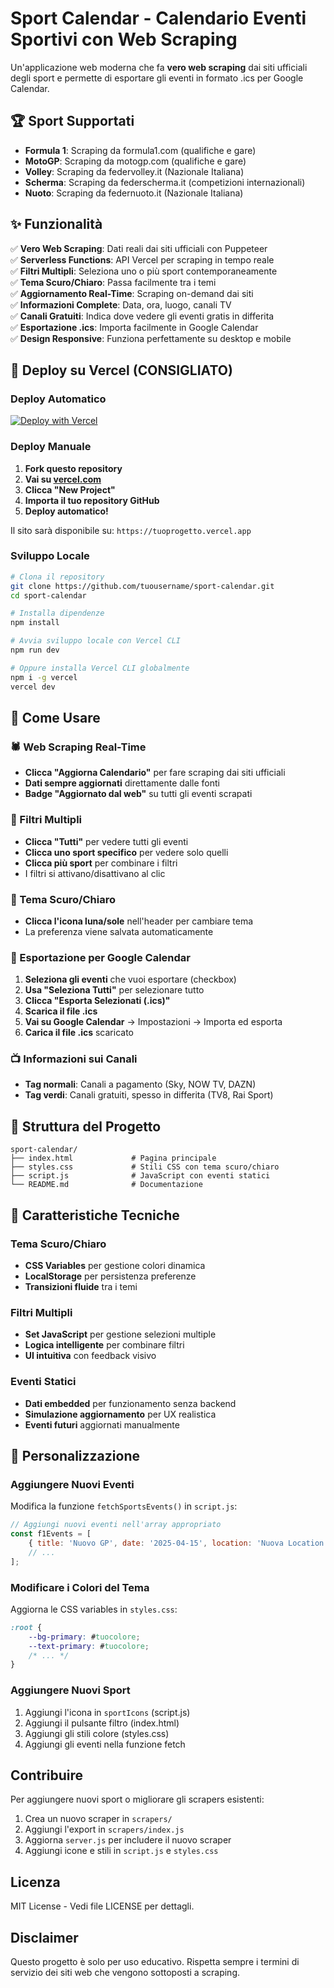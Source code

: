 # Sport Calendar - Calendario Eventi Sportivi con Web Scraping

Un'applicazione web moderna che fa **vero web scraping** dai siti ufficiali degli sport e permette di esportare gli eventi in formato .ics per Google Calendar.

## 🏆 Sport Supportati

- **Formula 1**: Scraping da formula1.com (qualifiche e gare)
- **MotoGP**: Scraping da motogp.com (qualifiche e gare)  
- **Volley**: Scraping da federvolley.it (Nazionale Italiana)
- **Scherma**: Scraping da federscherma.it (competizioni internazionali)
- **Nuoto**: Scraping da federnuoto.it (Nazionale Italiana)

## ✨ Funzionalità

✅ **Vero Web Scraping**: Dati reali dai siti ufficiali con Puppeteer  
✅ **Serverless Functions**: API Vercel per scraping in tempo reale  
✅ **Filtri Multipli**: Seleziona uno o più sport contemporaneamente  
✅ **Tema Scuro/Chiaro**: Passa facilmente tra i temi  
✅ **Aggiornamento Real-Time**: Scraping on-demand dai siti  
✅ **Informazioni Complete**: Data, ora, luogo, canali TV  
✅ **Canali Gratuiti**: Indica dove vedere gli eventi gratis in differita  
✅ **Esportazione .ics**: Importa facilmente in Google Calendar  
✅ **Design Responsive**: Funziona perfettamente su desktop e mobile  

## 🚀 Deploy su Vercel (CONSIGLIATO)

### Deploy Automatico

[![Deploy with Vercel](https://vercel.com/button)](https://vercel.com/new/clone?repository-url=https://github.com/tuousername/sport-calendar)

### Deploy Manuale

1. **Fork questo repository**
2. **Vai su [vercel.com](https://vercel.com)**
3. **Clicca "New Project"**
4. **Importa il tuo repository GitHub**
5. **Deploy automatico!**

Il sito sarà disponibile su: `https://tuoprogetto.vercel.app`

### Sviluppo Locale

```bash
# Clona il repository
git clone https://github.com/tuousername/sport-calendar.git
cd sport-calendar

# Installa dipendenze
npm install

# Avvia sviluppo locale con Vercel CLI
npm run dev

# Oppure installa Vercel CLI globalmente
npm i -g vercel
vercel dev
```

## 📱 Come Usare

### 🕷️ Web Scraping Real-Time
- **Clicca "Aggiorna Calendario"** per fare scraping dai siti ufficiali
- **Dati sempre aggiornati** direttamente dalle fonti
- **Badge "Aggiornato dal web"** su tutti gli eventi scrapati

### 🎯 Filtri Multipli
- **Clicca "Tutti"** per vedere tutti gli eventi
- **Clicca uno sport specifico** per vedere solo quelli
- **Clicca più sport** per combinare i filtri
- I filtri si attivano/disattivano al clic

### 🌙 Tema Scuro/Chiaro
- **Clicca l'icona luna/sole** nell'header per cambiare tema
- La preferenza viene salvata automaticamente

### 📅 Esportazione per Google Calendar
1. **Seleziona gli eventi** che vuoi esportare (checkbox)
2. **Usa "Seleziona Tutti"** per selezionare tutto
3. **Clicca "Esporta Selezionati (.ics)"**
4. **Scarica il file .ics**
5. **Vai su Google Calendar** → Impostazioni → Importa ed esporta
6. **Carica il file .ics** scaricato

### 📺 Informazioni sui Canali
- **Tag normali**: Canali a pagamento (Sky, NOW TV, DAZN)
- **Tag verdi**: Canali gratuiti, spesso in differita (TV8, Rai Sport)

## 📁 Struttura del Progetto

```
sport-calendar/
├── index.html             # Pagina principale
├── styles.css             # Stili CSS con tema scuro/chiaro
├── script.js              # JavaScript con eventi statici
└── README.md              # Documentazione
```

## 🎨 Caratteristiche Tecniche

### Tema Scuro/Chiaro
- **CSS Variables** per gestione colori dinamica
- **LocalStorage** per persistenza preferenze
- **Transizioni fluide** tra i temi

### Filtri Multipli
- **Set JavaScript** per gestione selezioni multiple
- **Logica intelligente** per combinare filtri
- **UI intuitiva** con feedback visivo

### Eventi Statici
- **Dati embedded** per funzionamento senza backend
- **Simulazione aggiornamento** per UX realistica
- **Eventi futuri** aggiornati manualmente

## 🔧 Personalizzazione

### Aggiungere Nuovi Eventi
Modifica la funzione `fetchSportsEvents()` in `script.js`:

```javascript
// Aggiungi nuovi eventi nell'array appropriato
const f1Events = [
    { title: 'Nuovo GP', date: '2025-04-15', location: 'Nuova Location' },
    // ...
];
```

### Modificare i Colori del Tema
Aggiorna le CSS variables in `styles.css`:

```css
:root {
    --bg-primary: #tuocolore;
    --text-primary: #tuocolore;
    /* ... */
}
```

### Aggiungere Nuovi Sport
1. Aggiungi l'icona in `sportIcons` (script.js)
2. Aggiungi il pulsante filtro (index.html)
3. Aggiungi gli stili colore (styles.css)
4. Aggiungi gli eventi nella funzione fetch

## Contribuire

Per aggiungere nuovi sport o migliorare gli scrapers esistenti:

1. Crea un nuovo scraper in `scrapers/`
2. Aggiungi l'export in `scrapers/index.js`
3. Aggiorna `server.js` per includere il nuovo scraper
4. Aggiungi icone e stili in `script.js` e `styles.css`

## Licenza

MIT License - Vedi file LICENSE per dettagli.

## Disclaimer

Questo progetto è solo per uso educativo. Rispetta sempre i termini di servizio dei siti web che vengono sottoposti a scraping.